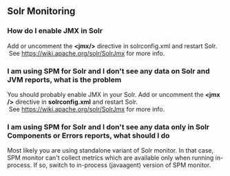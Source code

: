 ## Solr Monitoring

### How do I enable JMX in Solr

Add or uncomment the **<jmx/\>** directive in solrconfig.xml and
restart Solr.  See <https://wiki.apache.org/solr/SolrJmx> for more
info.

### I am using SPM for Solr and I don't see any data on Solr and JVM reports, what is the problem

You should probably enable JMX in your Solr. Add or uncomment
the **<jmx /\>** directive in **solrconfig.xml** and restart Solr.
 See <https://wiki.apache.org/solr/SolrJmx> for more
info.

### I am using SPM for Solr and I don't see any data only in Solr Components or Errors reports, what should I do

Most likely you are using standalone variant of Solr monitor. In
that case, SPM monitor can't collect metrics which are available only
when running in-process. If so, switch to in-process (javaagent) version
of SPM
monitor.